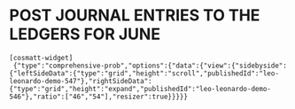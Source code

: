 # POST JOURNAL ENTRIES TO THE LEDGERS FOR JUNE


```
[cosmatt-widget]
 {"type":"comprehensive-prob","options":{"data":{"view":{"sidebyside":{"leftSideData":{"type":"grid","height":"scroll","publishedId":"leo-leonardo-demo-547"},"rightSideData":{"type":"grid","height":"expand","publishedId":"leo-leonardo-demo-546"},"ratio":["46","54"],"resizer":true}}}}} 
```
